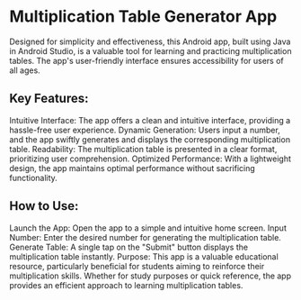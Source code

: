 # Multiplication Table Generator App

Designed for simplicity and effectiveness, this Android app, built using Java in Android Studio, is a valuable tool for learning and practicing multiplication tables. The app's user-friendly interface ensures accessibility for users of all ages.

## Key Features:

Intuitive Interface: The app offers a clean and intuitive interface, providing a hassle-free user experience.
Dynamic Generation: Users input a number, and the app swiftly generates and displays the corresponding multiplication table.
Readability: The multiplication table is presented in a clear format, prioritizing user comprehension.
Optimized Performance: With a lightweight design, the app maintains optimal performance without sacrificing functionality.

## How to Use:

Launch the App: Open the app to a simple and intuitive home screen.
Input Number: Enter the desired number for generating the multiplication table.
Generate Table: A single tap on the "Submit" button displays the multiplication table instantly.
Purpose:
This app is a valuable educational resource, particularly beneficial for students aiming to reinforce their multiplication skills. Whether for study purposes or quick reference, the app provides an efficient approach to learning multiplication tables.
